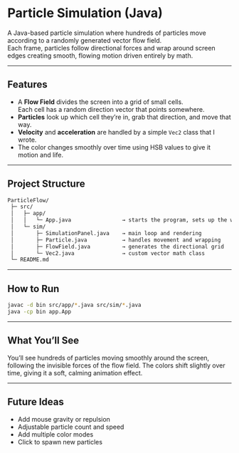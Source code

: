 # Particle Simulation (Java)

A Java-based particle simulation where hundreds of particles move according to a randomly generated vector flow field.  
Each frame, particles follow directional forces and wrap around screen edges creating smooth, flowing motion driven entirely by math.

---

## Features
- A **Flow Field** divides the screen into a grid of small cells.  
  Each cell has a random direction vector that points somewhere.  
- **Particles** look up which cell they’re in, grab that direction, and move that way.  
- **Velocity** and **acceleration** are handled by a simple `Vec2` class that I wrote.  
- The color changes smoothly over time using HSB values to give it motion and life.

---

## Project Structure

```bash
ParticleFlow/
 ├─ src/
 │   ├─ app/
 │   │   └─ App.java                → starts the program, sets up the window
 │   └─ sim/
 │       ├─ SimulationPanel.java    → main loop and rendering
 │       ├─ Particle.java           → handles movement and wrapping
 │       ├─ FlowField.java          → generates the directional grid
 │       └─ Vec2.java               → custom vector math class
 └─ README.md
```
---

## How to Run
```bash
javac -d bin src/app/*.java src/sim/*.java
java -cp bin app.App
```
---

## What You’ll See
You’ll see hundreds of particles moving smoothly around the screen, following the invisible forces of the flow field.
The colors shift slightly over time, giving it a soft, calming animation effect.

---

## Future Ideas 
- Add mouse gravity or repulsion
- Adjustable particle count and speed
- Add multiple color modes
- Click to spawn new particles
